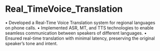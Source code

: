 # Real_TimeVoice_Translation

• Developed a Real-Time Voice Translation system for regional languages on phone calls.
• Implemented ASR, MT, and TTS technologies to enable seamless communication between speakers of different
languages.
• Ensured real-time translation with minimal latency, preserving the original speaker’s tone and intent.
